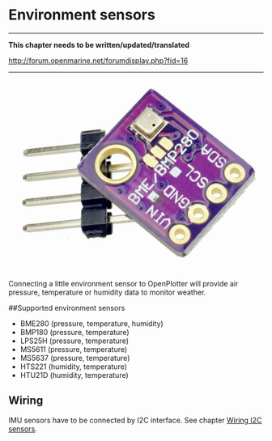 # Environment sensors

---

**This chapter needs to be written/updated/translated**

http://forum.openmarine.net/forumdisplay.php?fid=16

---

![](../en/BME280.jpg)

Connecting a little environment sensor to OpenPlotter will provide air pressure, temperature or humidity data to monitor weather.

##Supported environment sensors

* BME280 (pressure, temperature, humidity)
* BMP180 (pressure, temperature)
* LPS25H (pressure, temperature)
* MS5611 (pressure, temperature)
* MS5637 (pressure, temperature)
* HTS221 (humidity, temperature)
* HTU21D (humidity, temperature)

## Wiring

IMU sensors have to be connected by I2C interface. See chapter [Wiring I2C sensors](/wiring-i2c-sensors.md).